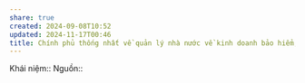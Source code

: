 ```yaml
---
share: true
created: 2024-09-08T10:52
updated: 2024-11-17T00:46
title: Chính phủ thống nhất về quản lý nhà nước về kinh doanh bảo hiểm, và quy định về bảo hiểm bắt buộc. Bộ tài chính quản lý, giám sát, báo cáo về kinh doanh bảo hiểm, và quy định về mức hoa hồng tối đa của công ty
---
```

Khái niệm:: 
Nguồn:: 
